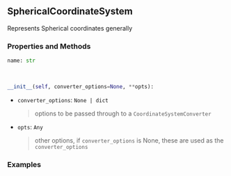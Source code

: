 ## <a id="McUtils.McUtils.Coordinerds.CoordinateSystems.CommonCoordinateSystems.SphericalCoordinateSystem">SphericalCoordinateSystem</a>
Represents Spherical coordinates generally

### Properties and Methods
```python
name: str
```
<a id="McUtils.McUtils.Coordinerds.CoordinateSystems.CommonCoordinateSystems.SphericalCoordinateSystem.__init__" class="docs-object-method">&nbsp;</a>
```python
__init__(self, converter_options=None, **opts): 
```

- `converter_options`: `None | dict`
    >options to be passed through to a `CoordinateSystemConverter`
- `opts`: `Any`
    >other options, if `converter_options` is None, these are used as the `converter_options`

### Examples


